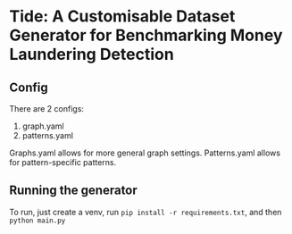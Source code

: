 # Tide: A Customisable Dataset Generator for Benchmarking Money Laundering Detection

## Config

There are 2 configs:
1. graph.yaml
2. patterns.yaml

Graphs.yaml allows for more general graph settings. Patterns.yaml allows for pattern-specific patterns.

## Running the generator
To run, just create a venv, run `pip install -r requirements.txt`, and then `python main.py`